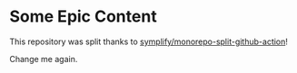# Some Epic Content

This repository was split thanks to [symplify/monorepo-split-github-action](https://github.com/symplify/monorepo-split-github-action)!

Change me again.
